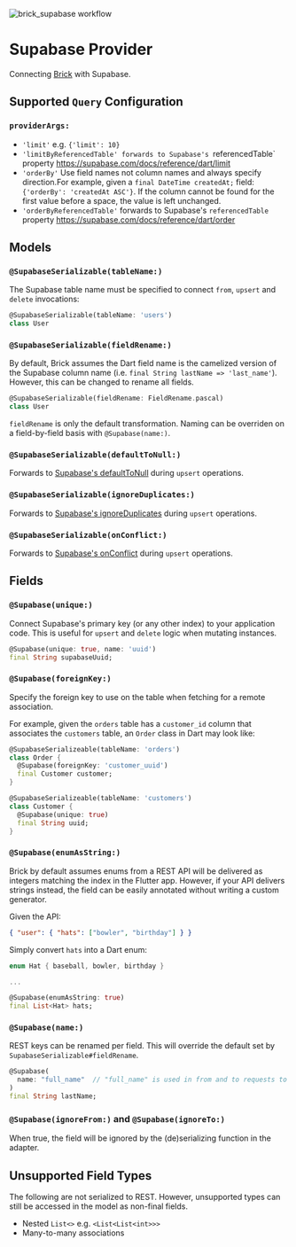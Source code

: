 ![brick_supabase workflow](https://github.com/GetDutchie/brick/actions/workflows/brick_supabase.yaml/badge.svg)

# Supabase Provider

Connecting [Brick](https://github.com/GetDutchie/brick) with Supabase.

## Supported `Query` Configuration

### `providerArgs:`

- `'limit'` e.g. `{'limit': 10}`
- `'limitByReferencedTable' forwards to Supabase's `referencedTable` property https://supabase.com/docs/reference/dart/limit
- `'orderBy'` Use field names not column names and always specify direction.For example, given a `final DateTime createdAt;` field: `{'orderBy': 'createdAt ASC'}`.
  If the column cannot be found for the first value before a space, the value is left unchanged.
- `'orderByReferencedTable'` forwards to Supabase's `referencedTable` property https://supabase.com/docs/reference/dart/order

## Models

### `@SupabaseSerializable(tableName:)`

The Supabase table name must be specified to connect `from`, `upsert` and `delete` invocations:

```dart
@SupabaseSerializable(tableName: 'users')
class User
```

### `@SupabaseSerializable(fieldRename:)`

By default, Brick assumes the Dart field name is the camelized version of the Supabase column name (i.e. `final String lastName => 'last_name'`). However, this can be changed to rename all fields.

```dart
@SupabaseSerializable(fieldRename: FieldRename.pascal)
class User
```

`fieldRename` is only the default transformation. Naming can be overriden on a field-by-field basis with `@Supabase(name:)`.

### `@SupabaseSerializable(defaultToNull:)`

Forwards to [Supabase's defaultToNull](https://supabase.com/docs/reference/dart/upsert) during `upsert` operations.

### `@SupabaseSerializable(ignoreDuplicates:)`

Forwards to [Supabase's ignoreDuplicates](https://supabase.com/docs/reference/dart/upsert) during `upsert` operations.

### `@SupabaseSerializable(onConflict:)`

Forwards to [Supabase's onConflict](https://supabase.com/docs/reference/dart/upsert) during `upsert` operations.

## Fields

### `@Supabase(unique:)`

Connect Supabase's primary key (or any other index) to your application code. This is useful for `upsert` and `delete` logic when mutating instances.

```dart
@Supabase(unique: true, name: 'uuid')
final String supabaseUuid;
```

### `@Supabase(foreignKey:)`

Specify the foreign key to use on the table when fetching for a remote association.

For example, given the `orders` table has a `customer_id` column that associates
the `customers` table, an `Order` class in Dart may look like:

```dart
@SupabaseSerializeable(tableName: 'orders')
class Order {
  @Supabase(foreignKey: 'customer_uuid')
  final Customer customer;
}

@SupabaseSerializeable(tableName: 'customers')
class Customer {
  @Supabase(unique: true)
  final String uuid;
}
```

### `@Supabase(enumAsString:)`

Brick by default assumes enums from a REST API will be delivered as integers matching the index in the Flutter app. However, if your API delivers strings instead, the field can be easily annotated without writing a custom generator.

Given the API:

```json
{ "user": { "hats": ["bowler", "birthday"] } }
```

Simply convert `hats` into a Dart enum:

```dart
enum Hat { baseball, bowler, birthday }

...

@Supabase(enumAsString: true)
final List<Hat> hats;
```

### `@Supabase(name:)`

REST keys can be renamed per field. This will override the default set by `SupabaseSerializable#fieldRename`.

```dart
@Supabase(
  name: "full_name"  // "full_name" is used in from and to requests to REST instead of "last_name"
)
final String lastName;
```

### `@Supabase(ignoreFrom:)` and `@Supabase(ignoreTo:)`

When true, the field will be ignored by the (de)serializing function in the adapter.

## Unsupported Field Types

The following are not serialized to REST. However, unsupported types can still be accessed in the model as non-final fields.

- Nested `List<>` e.g. `<List<List<int>>>`
- Many-to-many associations
